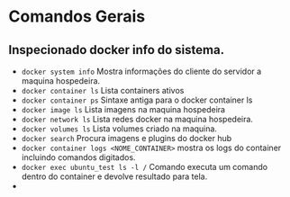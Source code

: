 # Comandos Gerais

## Inspecionado docker info do sistema.

* `docker system info` Mostra informações do cliente do servidor a maquina hospedeira.
* `docker container ls` Lista containers ativos
* `docker container ps` Sintaxe antiga para o docker container ls
* `docker image ls` Lista imagens na maquina hospedeira
* `docker network ls` Lista redes docker na maquina hospedeira.
* `docker volumes ls` Lista volumes criado na maquina.
* `docker search` Procura imagens e plugins do docker hub
* `docker container logs <NOME_CONTAINER>` mostra os logs do container incluindo comandos digitados.
* `docker exec ubuntu_test ls -l /` Comando executa um comando dentro do container e devolve resultado para tela.
* 
